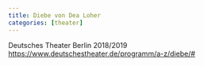 ```yaml
---
title: Diebe von Dea Loher
categories: [theater]
---
```


Deutsches Theater Berlin 2018/2019
https://www.deutschestheater.de/programm/a-z/diebe/#
